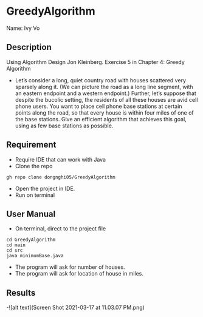 # GreedyAlgorithm
Name: Ivy Vo

## Description
Using Algorithm Design Jon Kleinberg. Exercise 5 in Chapter 4: Greedy Algorithm
- Let’s consider a long, quiet country road with houses scattered very
sparsely along it. (We can picture the road as a long line segment, with
an eastern endpoint and a western endpoint.) Further, let’s suppose that
despite the bucolic setting, the residents of all these houses are avid cell
phone users. You want to place cell phone base stations at certain points
along the road, so that every house is within four miles of one of the base
stations.
Give an efficient algorithm that achieves this goal, using as few base
stations as possible.

## Requirement
- Require IDE that can work with Java
- Clone the repo
```
gh repo clone dongnghi05/GreedyAlgorithm
```
- Open the project in IDE.
- Run on terminal

## User Manual
- On terminal, direct to the project file
```
cd GreedyAlgorithm
cd main
cd src
java minimumBase.java
```
- The program will ask for number of houses. 
- The program will ask for location of house in miles.

## Results
-![alt text](Screen Shot 2021-03-17 at 11.03.07 PM.png)

